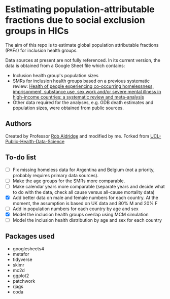 # Estimating population-attributable fractions due to social exclusion groups in HICs
The aim of this repo is to estimate global population attributable fractions (PAFs) for inclusion health groups.
 
Data sources at present are not fully referenced. In its current version, the data is obtained from a Google Sheet file which contains:
- Inclusion health group's population sizes
- SMRs for inclusion health groups based on a previous systematic review: [Health of people experiencing co-occurring homelessness, imprisonment, substance use, sex work and/or severe mental illness in high-income countries: a systematic review and meta-analysis](https://doi.org/10.1016/S0140-6736(17)31869-X)
- Other data required for the analyses, e.g. GDB death estimates and population sizes, were obtained from public sources.

## Authors
Created by Professor [Rob Aldridge](https://github.com/rwaldridge) and modified by me.
Forked from [UCL-Public-Health-Data-Science](https://github.com/UCL-Public-Health-Data-Science/paf-inclusion-health)

## To-do list
- [ ] Fix missing homeless data for Argentina and Belgium (not a priority, probably requires primary data sources).
- [ ] Make the age groups for the SMRs more comparable.
- [ ] Make calendar years more comparable (separate years and decide what to do with the data, check all cause versus all-cause mortality data)
- [x] Add better data on male and female numbers for each country. At the moment, the assumption is based on UK data and 80% M and 20% F
- [ ] Add in population numbers for each country by age and sex
- [x] Model the inclusion health groups overlap using MCM simulation
- [ ] Model the inclusion health distribution by age and sex for each country

## Packages used
- googlesheets4
- metafor
- tidyverse
- skimr
- mc2d
- ggplot2
- patchwork
- rjags
- coda

